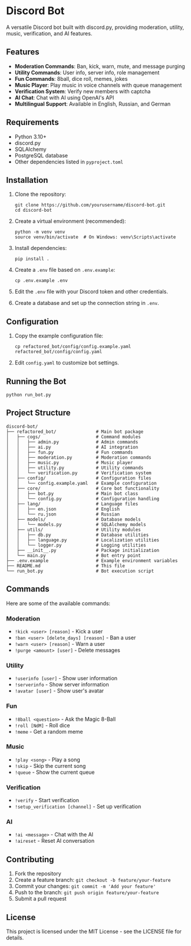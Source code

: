 # Discord Bot

A versatile Discord bot built with discord.py, providing moderation, utility, music, verification, and AI features.

## Features

- **Moderation Commands**: Ban, kick, warn, mute, and message purging
- **Utility Commands**: User info, server info, role management
- **Fun Commands**: 8ball, dice roll, memes, jokes
- **Music Player**: Play music in voice channels with queue management
- **Verification System**: Verify new members with captcha
- **AI Chat**: Chat with AI using OpenAI's API
- **Multilingual Support**: Available in English, Russian, and German

## Requirements

- Python 3.10+
- discord.py
- SQLAlchemy
- PostgreSQL database
- Other dependencies listed in `pyproject.toml`

## Installation

1. Clone the repository:
   ```
   git clone https://github.com/yourusername/discord-bot.git
   cd discord-bot
   ```

2. Create a virtual environment (recommended):
   ```
   python -m venv venv
   source venv/bin/activate  # On Windows: venv\Scripts\activate
   ```

3. Install dependencies:
   ```
   pip install .
   ```

4. Create a `.env` file based on `.env.example`:
   ```
   cp .env.example .env
   ```

5. Edit the `.env` file with your Discord token and other credentials.

6. Create a database and set up the connection string in `.env`.

## Configuration

1. Copy the example configuration file:
   ```
   cp refactored_bot/config/config.example.yaml refactored_bot/config/config.yaml
   ```

2. Edit `config.yaml` to customize bot settings.

## Running the Bot

```
python run_bot.py
```

## Project Structure

```
discord-bot/
├── refactored_bot/               # Main bot package
│   ├── cogs/                     # Command modules
│   │   ├── admin.py              # Admin commands
│   │   ├── ai.py                 # AI integration
│   │   ├── fun.py                # Fun commands
│   │   ├── moderation.py         # Moderation commands
│   │   ├── music.py              # Music player
│   │   ├── utility.py            # Utility commands
│   │   └── verification.py       # Verification system
│   ├── config/                   # Configuration files
│   │   └── config.example.yaml   # Example configuration
│   ├── core/                     # Core bot functionality
│   │   ├── bot.py                # Main bot class
│   │   └── config.py             # Configuration handling
│   ├── lang/                     # Language files
│   │   ├── en.json               # English
│   │   └── ru.json               # Russian
│   ├── models/                   # Database models
│   │   └── models.py             # SQLAlchemy models
│   ├── utils/                    # Utility modules
│   │   ├── db.py                 # Database utilities
│   │   ├── language.py           # Localization utilities
│   │   └── logger.py             # Logging utilities
│   ├── __init__.py               # Package initialization
│   └── main.py                   # Bot entry point
├── .env.example                  # Example environment variables
├── README.md                     # This file
└── run_bot.py                    # Bot execution script
```

## Commands

Here are some of the available commands:

### Moderation
- `!kick <user> [reason]` - Kick a user
- `!ban <user> [delete_days] [reason]` - Ban a user
- `!warn <user> [reason]` - Warn a user
- `!purge <amount> [user]` - Delete messages

### Utility
- `!userinfo [user]` - Show user information
- `!serverinfo` - Show server information
- `!avatar [user]` - Show user's avatar

### Fun
- `!8ball <question>` - Ask the Magic 8-Ball
- `!roll [NdM]` - Roll dice
- `!meme` - Get a random meme

### Music
- `!play <song>` - Play a song
- `!skip` - Skip the current song
- `!queue` - Show the current queue

### Verification
- `!verify` - Start verification
- `!setup_verification [channel]` - Set up verification

### AI
- `!ai <message>` - Chat with the AI
- `!aireset` - Reset AI conversation

## Contributing

1. Fork the repository
2. Create a feature branch: `git checkout -b feature/your-feature`
3. Commit your changes: `git commit -m 'Add your feature'`
4. Push to the branch: `git push origin feature/your-feature`
5. Submit a pull request

## License

This project is licensed under the MIT License - see the LICENSE file for details.